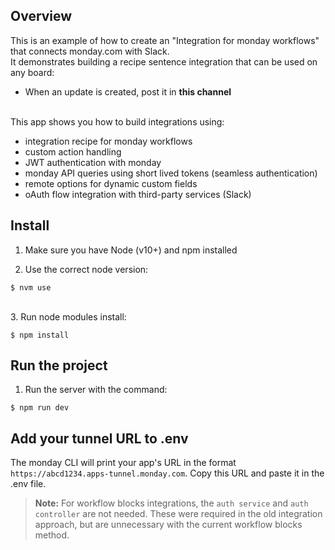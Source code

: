 ## Overview

This is an example of how to create an "Integration for monday workflows" that connects monday.com with Slack.
<br>It demonstrates building a recipe sentence integration that can be used on any board:

- When an update is created, post it in <b>this channel</b>

<br>This app shows you how to build integrations using:

- integration recipe for monday workflows
- custom action handling
- JWT authentication with monday
- monday API queries using short lived tokens (seamless authentication)
- remote options for dynamic custom fields
- oAuth flow integration with third-party services (Slack)

## Install

1. Make sure you have Node (v10+) and npm installed

2. Use the correct node version:

```
$ nvm use
```

<br>
3. Run node modules install:

```
$ npm install
```

## Run the project

1. Run the server with the command:

```
$ npm run dev
```

## Add your tunnel URL to .env

The monday CLI will print your app's URL in the format `https://abcd1234.apps-tunnel.monday.com`. Copy this URL and paste it in the .env file.

> **Note:** For workflow blocks integrations, the `auth service` and `auth controller` are not needed. These were required in the old integration approach, but are unnecessary with the current workflow blocks method.
